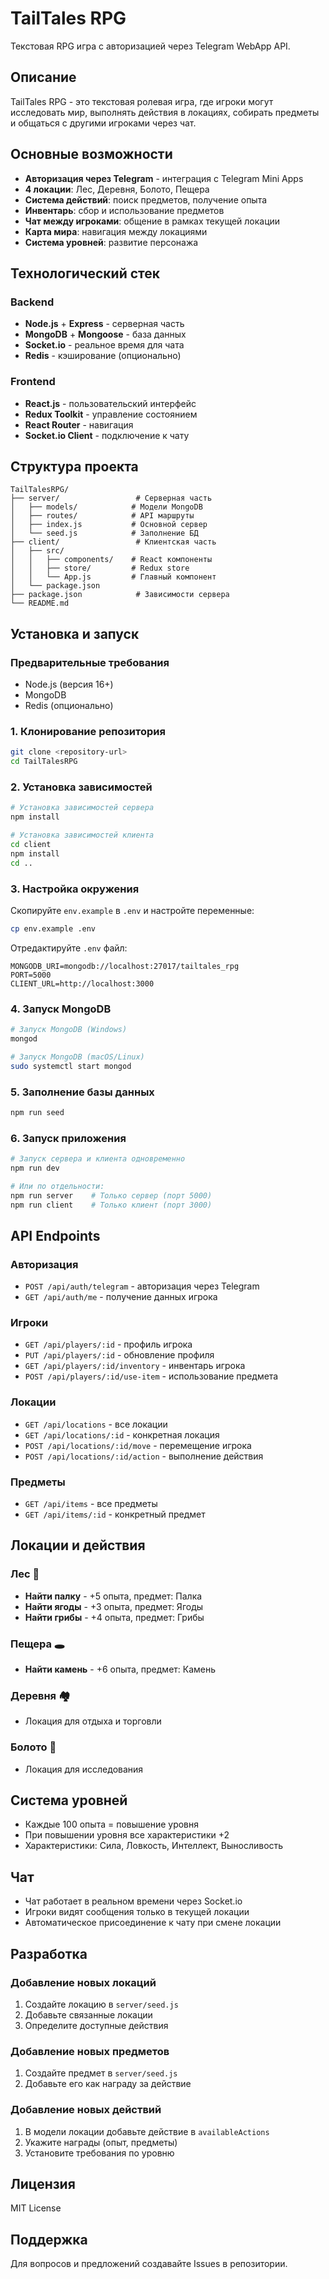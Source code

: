 # TailTales RPG

Текстовая RPG игра с авторизацией через Telegram WebApp API.

## Описание

TailTales RPG - это текстовая ролевая игра, где игроки могут исследовать мир, выполнять действия в локациях, собирать предметы и общаться с другими игроками через чат.

## Основные возможности

- **Авторизация через Telegram** - интеграция с Telegram Mini Apps
- **4 локации**: Лес, Деревня, Болото, Пещера
- **Система действий**: поиск предметов, получение опыта
- **Инвентарь**: сбор и использование предметов
- **Чат между игроками**: общение в рамках текущей локации
- **Карта мира**: навигация между локациями
- **Система уровней**: развитие персонажа

## Технологический стек

### Backend
- **Node.js** + **Express** - серверная часть
- **MongoDB** + **Mongoose** - база данных
- **Socket.io** - реальное время для чата
- **Redis** - кэширование (опционально)

### Frontend
- **React.js** - пользовательский интерфейс
- **Redux Toolkit** - управление состоянием
- **React Router** - навигация
- **Socket.io Client** - подключение к чату

## Структура проекта

```
TailTalesRPG/
├── server/                 # Серверная часть
│   ├── models/            # Модели MongoDB
│   ├── routes/            # API маршруты
│   ├── index.js           # Основной сервер
│   └── seed.js            # Заполнение БД
├── client/                 # Клиентская часть
│   ├── src/
│   │   ├── components/    # React компоненты
│   │   ├── store/         # Redux store
│   │   └── App.js         # Главный компонент
│   └── package.json
├── package.json            # Зависимости сервера
└── README.md
```

## Установка и запуск

### Предварительные требования

- Node.js (версия 16+)
- MongoDB
- Redis (опционально)

### 1. Клонирование репозитория

```bash
git clone <repository-url>
cd TailTalesRPG
```

### 2. Установка зависимостей

```bash
# Установка зависимостей сервера
npm install

# Установка зависимостей клиента
cd client
npm install
cd ..
```

### 3. Настройка окружения

Скопируйте `env.example` в `.env` и настройте переменные:

```bash
cp env.example .env
```

Отредактируйте `.env` файл:

```env
MONGODB_URI=mongodb://localhost:27017/tailtales_rpg
PORT=5000
CLIENT_URL=http://localhost:3000
```

### 4. Запуск MongoDB

```bash
# Запуск MongoDB (Windows)
mongod

# Запуск MongoDB (macOS/Linux)
sudo systemctl start mongod
```

### 5. Заполнение базы данных

```bash
npm run seed
```

### 6. Запуск приложения

```bash
# Запуск сервера и клиента одновременно
npm run dev

# Или по отдельности:
npm run server    # Только сервер (порт 5000)
npm run client    # Только клиент (порт 3000)
```

## API Endpoints

### Авторизация
- `POST /api/auth/telegram` - авторизация через Telegram
- `GET /api/auth/me` - получение данных игрока

### Игроки
- `GET /api/players/:id` - профиль игрока
- `PUT /api/players/:id` - обновление профиля
- `GET /api/players/:id/inventory` - инвентарь игрока
- `POST /api/players/:id/use-item` - использование предмета

### Локации
- `GET /api/locations` - все локации
- `GET /api/locations/:id` - конкретная локация
- `POST /api/locations/:id/move` - перемещение игрока
- `POST /api/locations/:id/action` - выполнение действия

### Предметы
- `GET /api/items` - все предметы
- `GET /api/items/:id` - конкретный предмет

## Локации и действия

### Лес 🌲
- **Найти палку** - +5 опыта, предмет: Палка
- **Найти ягоды** - +3 опыта, предмет: Ягоды  
- **Найти грибы** - +4 опыта, предмет: Грибы

### Пещера 🕳️
- **Найти камень** - +6 опыта, предмет: Камень

### Деревня 🏘️
- Локация для отдыха и торговли

### Болото 🌿
- Локация для исследования

## Система уровней

- Каждые 100 опыта = повышение уровня
- При повышении уровня все характеристики +2
- Характеристики: Сила, Ловкость, Интеллект, Выносливость

## Чат

- Чат работает в реальном времени через Socket.io
- Игроки видят сообщения только в текущей локации
- Автоматическое присоединение к чату при смене локации

## Разработка

### Добавление новых локаций

1. Создайте локацию в `server/seed.js`
2. Добавьте связанные локации
3. Определите доступные действия

### Добавление новых предметов

1. Создайте предмет в `server/seed.js`
2. Добавьте его как награду за действие

### Добавление новых действий

1. В модели локации добавьте действие в `availableActions`
2. Укажите награды (опыт, предметы)
3. Установите требования по уровню

## Лицензия

MIT License

## Поддержка

Для вопросов и предложений создавайте Issues в репозитории.


